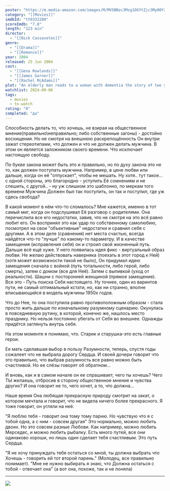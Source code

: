 ```yaml
---
poster: "https://m.media-amazon.com/images/M/MV5BNzc3Mzg1OGYtZjc3My00Y2NhLTgyOWUtYjRhMmI4OTkwNDg4XkEyXkFqcGdeQXVyMTU3NDU4MDg2._V1_SX300.jpg"
category: "[[Movies]]"
imdbId: "tt0332280"
scoreImdb: "7.8"
length: "123 min"
director: 
  - "[[Nick Cassavetes]]"
genre: 
  - "[[Drama]]"
  - "[[Romance]]"
year: 2004
released: 25 Jun 2004
cast: 
  - "[[Gena Rowlands]]"
  - "[[James Garner]]"
  - "[[Rachel McAdams]]"
plot: "An elderly man reads to a woman with dementia the story of two young lovers whose romance is threatened by the difference in their respective social classes."
watchlist: 2024-09-06
tags: 
  - movies
  - to-watch
rating: "8"
completed: "да"
---
```

Способность делать то, что хочешь, не взирая на общественное мнение(правильно\неправильно; либо собственные загоны) - достойно восхищения. Но не смотря на внешнюю раскрепощённость Он внутри зажат стереотипами, что должен и что не должен делать мужчина. В этом он является заложником своего времени. Что исключает настоящую свободу.

По букве закона может быть это и правильно, но по духу закона это не то, как должен поступать мужчина. Например, в цене любви
или дальше, когда он её "отпускает", чтобы не мешать. Ну хотя.. тут такое... с одной стороны, это благородно - уступить Её сомнениям и не спешить, с другой.. - ну уж слишком это шаблонно, по меркам того времени Мужчина Должен был так поступить, он так и поступил, где уж сдесь свобода?

В какой момент в нём что-то сломалось? Мне кажется, именно в тот самый миг, когда он подслушивал Её разговор с родителями. Она перечислила все его недостатки, завив, что не смотря на это всё равно любит его. Он воспринял это как удар по собственному самолюбию, посмотрел на свои "объективные" недостатки и сравнил себя с другими. А в этом деле (сравнения) нет места счастью, всегда найдётся что-то "лучше" по какому-то параметру. И в качестве замещения (исправления себя) он и строил свой жизненный путь.  
Дальше всё ещё хуже. У него появилась идея фикс - виртуальный образ любви. Не желаю действовать наверняка (поехать в этот город к Ней) (хотя может возможности такой не было), Он придумал идею замещения сначала с войной (путь тотальности, либо герой, либо смерть), затем с домом (все для Неё). Затем с выпивкой (уход от реальности). Шашни с посторонней женщиной (прямое замещение).  
Все это - Путь поиска Себя настоящего. Ну точнее, один из варинтов пути, не самый оптимальный кстати, но, как ни странно, вполне вписывающийся в модель мужчины 1950х годов.

Что до Нее, то она поступила равно противоположным образом - стала просто жить дальше по изначальному разумному сценарию. Окунулась в повседневную рутину, в которой, конечно же, нашлось место празднику. Но нельзя постоянно убегать от Себя во внешнее. Однажды придётся заглянуть внутрь себя.


На этом моменте я понимаю, что. Старик и старушка-это есть главные герои.

Ее мать сделавшая выбор в пользу Разумности, теперь, спустя годы сожалеет что не выбрала дорогу Сердца. И своей дочери говорит что это правильно, что выбрав разумность все равно можно быть счастливой. Но ее слёзы говорят об обратном...

И вновь, как и в самом начале он ее спрашивает, чего ты хочешь? Чего ТЫ желаешь, отбросив в сторону общественное мнение и чувства других? И она говорит не то, чего хочет, а то, что должна...

Наше время
Она любящая прекрасную природу смотрит на закат, о котором мечтала и говорит, что не видела ничего более прекрасного. Я тоже говорит, он угляли на неё.

"Я люблю тебя - говорит она тому тому парню. Но чувствую что я с тобой одна, а с ним - совсем другая"
Это нормально, можно любить двоих. Но это совсем разные Любови. Как например, можно любить Мерседес, и можно любить рыбалку. Есть много путей, все они одинаково хороши, но лишь один сделает тебя счастливым. Это путь Сердца.

"Я не хочу принуждать тебя остаться со мной, ты должна выбрать что Хочешь - говорить ей тот второй парень." (Молодец, все правильно понимает).
"Мне не нужно выбирать я знаю, что Должна остаться с тобой - отвечает она" (а вот она, похоже, так и не поняла)

---
![](https://m.media-amazon.com/images/M/MV5BNzc3Mzg1OGYtZjc3My00Y2NhLTgyOWUtYjRhMmI4OTkwNDg4XkEyXkFqcGdeQXVyMTU3NDU4MDg2._V1_SX300.jpg)